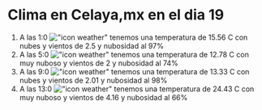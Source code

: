 # Clima en Celaya,mx en el dia 19

1. A las 1:0 !["icon weather"](http://openweathermap.org/img/w/04n.png) tenemos una temperatura de 15.56 C con nubes y  vientos de 2.5 y nubosidad al 97%
1. A las 5:0 !["icon weather"](http://openweathermap.org/img/w/04n.png) tenemos una temperatura de 12.78 C con muy nuboso y  vientos de 2 y nubosidad al 74%
1. A las 9:0 !["icon weather"](http://openweathermap.org/img/w/04d.png) tenemos una temperatura de 13.33 C con nubes y  vientos de 2.01 y nubosidad al 98%
1. A las 13:0 !["icon weather"](http://openweathermap.org/img/w/04d.png) tenemos una temperatura de 24.43 C con muy nuboso y  vientos de 4.16 y nubosidad al 66%
